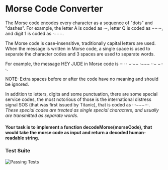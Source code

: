 # Morse Code Converter

The Morse code encodes every character as a sequence of "dots" and "dashes". 
For example, the letter A is coded as ·−, letter Q is coded as −−·−, and digit 1 is coded as ·−−−. 

The Morse code is case-insensitive, traditionally capital letters are used. When the message is written in Morse code, a single space is used to separate the character codes and 3 spaces are used to separate words. 

For example, the message HEY JUDE in Morse code is ···· · −·−− ·−−− ··− −·· ·.

NOTE: Extra spaces before or after the code have no meaning and should be ignored.

In addition to letters, digits and some punctuation, there are some special service codes, the most notorious of those is the international distress signal SOS (that was first issued by Titanic), that is coded as ···−−−···.
_These special codes are treated as single special characters, and usually are transmitted as separate words._

#### Your task is to implement a function decodeMorse(morseCode), that would take the morse code as input and return a decoded human-readable string.

### Test Suite
![Passing Tests](http://i.imgur.com/EOTzScR.png)
